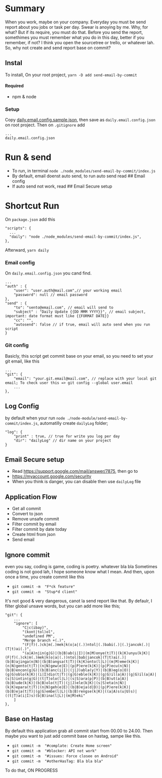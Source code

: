 # Summary
When you work, maybe on your company.
Everyday you must be send report about you jobs or task per day. Swear is anoying by me. Why, for what?
But if its require, you must do that.
Before you send the report, somethimes you must remember what you do in this day, better if you remember, if not? I think you open the sourcetree or trello, or whatever lah.
So, why not create and send report base on commit?

## Instal

To install, On your root project, `yarn -D add send-email-by-commit`

#### Required
* npm & node

### Setup
Copy [daily.email.config.sample.json](https://raw.githubusercontent.com/indaam/send-email-by-commit/master/daily.email.config.sample.json), then save as `daily.email.config.json` on root project.
Then on `.gitignore` add
```
...
daily.email.config.json
```

# Run & send
* To run, in terminal `node ./node_modules/send-email-by-commit/index.js`
* By default, email doenst auto send, to run auto send read ## Email config
* If auto send not work, read ## Email Secure setup

# Shortcut Run
On `package.json` add this
```
"scripts": {
  ...
  "daily": "node ./node_modules/send-email-by-commit/index.js",
},
```
Afterward, `yarn daily`

### Email config
On `daily.email.config.json` you cand find.
```
...
"auth" : {
    "user": "user.auth@mail.com",// your working email
    "password": null // email password
},
"send" : {
    "to": "sento@email.com", // email will send to
    "subject" : "Daily Update {{DD MMM YYYY}}", // email subject, important: date format must like {{FORMAT DATE}}
    "cc": "",
    "autosend": false // if true, email will auto send when you run script
}
```

### Git config
Basicly, this script get commit base on your email, so you need to set your git email, like this
```
...
"git": {
    "email": "your.git.email@mail.com", // replace with your local git email; To check user this => git config --global user.email 
    ...
},
```

## Log Config
by default when your run `node ./node-module/send-email-by-commit/index.js`, automatilly create `dailyLog` folder;

```
"log": {
    "print" : true, // true for write you log per day
    "dir": "dailyLog" // dir name on your project
}
```

## Email Secure setup
* Read https://support.google.com/mail/answer/7875, then go to
* https://myaccount.google.com/security
* When you think is danger, you can disable then use `dailyLog` file

## Application Flow
* Get all commit
* Convert to json
* Remove unsafe commit
* Filter commit by email
* Filter commit by date today
* Create html from json
* Send email

## Ignore commit
even you say, coding is game, coding is poetry. whatever bla bla
Sometimes coding is not good lah, I hope someone know what I mean.
And then, upon once a time, you create commit like this
* `git commit -m  "F*ck feature"`
* `git commit -m  "Stup*d client"`

It's not good & very dangerous, canot la send report like that. By defaulr, I filter global unsave words, but you can add more like this;
```
"git": {
    ...
    "ignore": [
        "C|c(ibay)",
        "(kont|tol)ol",
        "undefined PM",
        "Merge branch +(.)",
        "(F|f)(.)ck|m(.)mek|k(o|a|(.))ntol|(.)babi(.)|(.)jancok(.)|(T|t)ai(.)",
        "(a|A)njin(g|G)|(b|B)ab(i|I)|(m|M)onye(t|T)|(k|K)unyu(k|K)|(F|f)(.)ck|m(.)mek|k(o|a|(.))ntol|bab|jancok|(T|t)ai(.)|(b|B)ajinga(n|N)|(b|B)angsa(t|T)|(k|K)onto(l|L)|(m|M)eme(k|K)|(n|N)gento(t|T)|(n|N)gew(e|E)|(p|P)ere(k|K)|(p|P)ecu(n|N)|(b|B)encon(g|G)|(b|B)anc(i|I)|(j|J)abla(y|Y)|(b|B)eg(o|O)|(g|G)oblo(k|K)|(i|I)dio(t|T)|(g|G)eble(k|K)|(g|G)il(a|A)|(g|G)il(a|A)|(s|S)intin(g|G)|(t|T)olo(l|L)|(s|S)ara(p|P)|(b|B)ut(a|A)|(b|B)ude(k|K)|(b|B)olo(t|T)|(j|J)ele(k|K)|(s|S)eta(n|N)|(k|K)epara(t|T)|(n|N)geh(e|E)|(b|B)eja(d|D)|(p|P)ere(k|K)|(b|B)eja(t|T)|(g|G)embe(l|L)|(b|B)rengse(k|K)|((a|A)s(u|U)s)|((t|T)a(i|I)s)(b|B)ina(l|L)|(m|M)eki"
    ]
},
```

## Base on Hastag
By default this application grab all commit start from 00.00 to 24.00.
Then maybe you want to just add commit base on hastag, sampe like this.
* `git commit -m  "#complate: Create Home screen"`
* `git commit -m  "#blocker: API not work"`
* `git commit -m  "#issues: Force closee on Android"`
* `git commit -m  "#otherHasTag: Bla bla bla"`

To do that, ON PROGRESS
